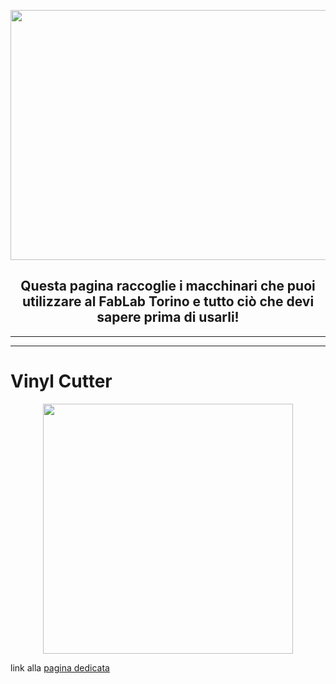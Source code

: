 <p align="center">
  <img width="600" height="400" src="https://torinotechmap.it/wp-content/uploads/2020/08/fablabto-logo.png">
</p>

<h2 align="center">
Questa pagina raccoglie i macchinari che puoi utilizzare al FabLab Torino e tutto ciò che devi sapere prima di usarli!
</h2>

***
***

# Vinyl Cutter
<p align="center">
  <img width="400" height="400" src="https://fasrsushi468.weebly.com/uploads/1/2/5/8/125843711/943085671.jpg">
</p>

link alla 
[pagina dedicata](/vinylcut/index.md)

